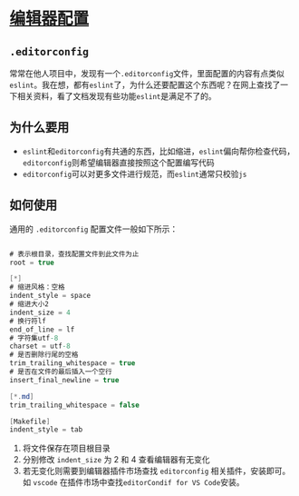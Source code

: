 # [编辑器配置](http://editorconfig.org)

## `.editorconfig`
常常在他人项目中，发现有一个`.editorconfig`文件，里面配置的内容有点类似`eslint`。我在想，都有`eslint`了，为什么还要配置这个东西呢？在网上查找了一下相关资料，看了文档发现有些功能`eslint`是满足不了的。

## 为什么要用
- `eslint`和`editorconfig`有共通的东西，比如缩进，`eslint`偏向帮你检查代码，`editorconfig`则希望编辑器直接按照这个配置编写代码
- `editorconfig`可以对更多文件进行规范，而`eslint`通常只校验`js`

## 如何使用

通用的 `.editorconfig` 配置文件一般如下所示：

```csharp

# 表示根目录，查找配置文件到此文件为止
root = true

[*]
# 缩进风格：空格
indent_style = space
# 缩进大小2
indent_size = 4
# 换行符lf
end_of_line = lf
# 字符集utf-8
charset = utf-8
# 是否删除行尾的空格
trim_trailing_whitespace = true
# 是否在文件的最后插入一个空行
insert_final_newline = true

[*.md]
trim_trailing_whitespace = false

[Makefile]
indent_style = tab

```

1. 将文件保存在项目根目录
2. 分别修改 `indent_size` 为 2 和 4 查看编辑器有无变化
3. 若无变化则需要到编辑器插件市场查找 `editorconfig` 相关插件，安装即可。如 `vscode` 在插件市场中查找`editorCondif for VS Code`安装。
